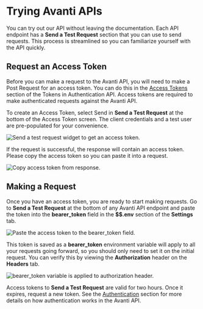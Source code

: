 # Trying Avanti APIs

You can try out our API without leaving the documentation. Each API endpoint has a **Send a Test Request** section that you can use to send requests. This process is streamlined so you can familiarize yourself with the API quickly. 

## Request an Access Token

Before you can make a request to the Avanti API, you will need to make a Post Request for an access token. You can do this in the [Access Tokens](/avanti-auth-api/token/access-token) section of the Tokens in Authentication API. Access tokens are required to make authenticated requests against the Avanti API. 

To create an Access Token, select Send in **Send a Test Request** at the bottom of the Access Token screen. The client credentials and a test user are pre-populated for your convenience. 

![Send a test request widget to get an access token.](https://firebasestorage.googleapis.com/v0/b/avanti-hcm.appspot.com/o/api-docs%2Fsend-token-request.png?alt=media&token=f6826e16-449e-4867-aa2f-b5253436623c)

If the request is successful, the response will contain an access token. Please copy the access token so you can paste it into a request.

![Copy access token from response.](https://firebasestorage.googleapis.com/v0/b/avanti-hcm.appspot.com/o/api-docs%2Fsend-token-response.png?alt=media&token=6ddc117e-0e2e-4441-8405-ddc4102a24d7)

## Making a Request

Once you have an access token, you are ready to start making requests. Go to **Send a Test Request** at the bottom of any Avanti API endpoint and paste the token into the **bearer_token** field in the **\$\$.env** section of the **Settings** tab.

![Paste the access token to the bearer_token field.](https://firebasestorage.googleapis.com/v0/b/avanti-hcm.appspot.com/o/api-docs%2Fsend-request-with-token.png?alt=media&token=7099627e-2a1e-4101-aad7-435aac6c818a)

This token is saved as a **bearer_token** environment variable will apply to all your requests going forward, so you should only need to set it on the initial request. You can verify this by viewing the **Authorization** header on the **Headers** tab.

![bearer_token variable is applied to authorization header.](https://firebasestorage.googleapis.com/v0/b/avanti-hcm.appspot.com/o/api-docs%2Fauthorization-header.png?alt=media&token=88caf679-5d3a-42b7-b00e-6481347e8e1e)

Access tokens to **Send a Test Request** are valid for two hours. Once it expires, request a new token. See the [Authentication](/auth/getting-started) section for more details on how authentication works in the Avanti API.
